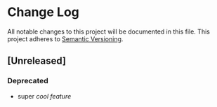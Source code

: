 # Change Log
All notable changes to this project will be documented in this file.
This project adheres to [Semantic Versioning](http://semver.org/).

## [Unreleased]
### Deprecated
- super _cool feature_
